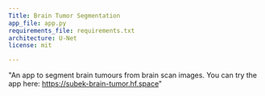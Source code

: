 ```yaml
---
Title: Brain Tumor Segmentation
app_file: app.py
requirements_file: requirements.txt
architecture: U-Net
license: mit

---
```

"An app to segment brain tumours from brain scan images. You can try the app here: https://subek-brain-tumor.hf.space"

